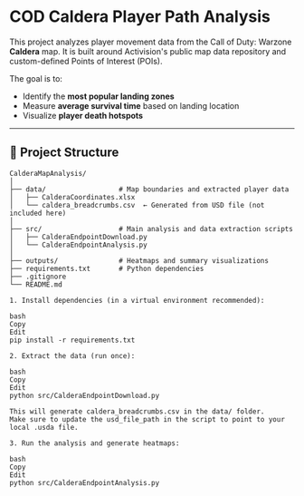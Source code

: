 # COD Caldera Player Path Analysis

This project analyzes player movement data from the Call of Duty: Warzone **Caldera** map. It is built around Activision's public map data repository and custom-defined Points of Interest (POIs).

The goal is to:
- Identify the **most popular landing zones**
- Measure **average survival time** based on landing location
- Visualize **player death hotspots**

---

## 📁 Project Structure

```none
CalderaMapAnalysis/
│
├── data/                  # Map boundaries and extracted player data
│   ├── CalderaCoordinates.xlsx
│   └── caldera_breadcrumbs.csv  ← Generated from USD file (not included here)
│
├── src/                   # Main analysis and data extraction scripts
│   ├── CalderaEndpointDownload.py
│   └── CalderaEndpointAnalysis.py
│
├── outputs/               # Heatmaps and summary visualizations
├── requirements.txt       # Python dependencies
├── .gitignore
└── README.md

1. Install dependencies (in a virtual environment recommended):

bash
Copy
Edit
pip install -r requirements.txt

2. Extract the data (run once):

bash
Copy
Edit
python src/CalderaEndpointDownload.py

This will generate caldera_breadcrumbs.csv in the data/ folder.
Make sure to update the usd_file_path in the script to point to your local .usda file.

3. Run the analysis and generate heatmaps:

bash
Copy
Edit
python src/CalderaEndpointAnalysis.py
